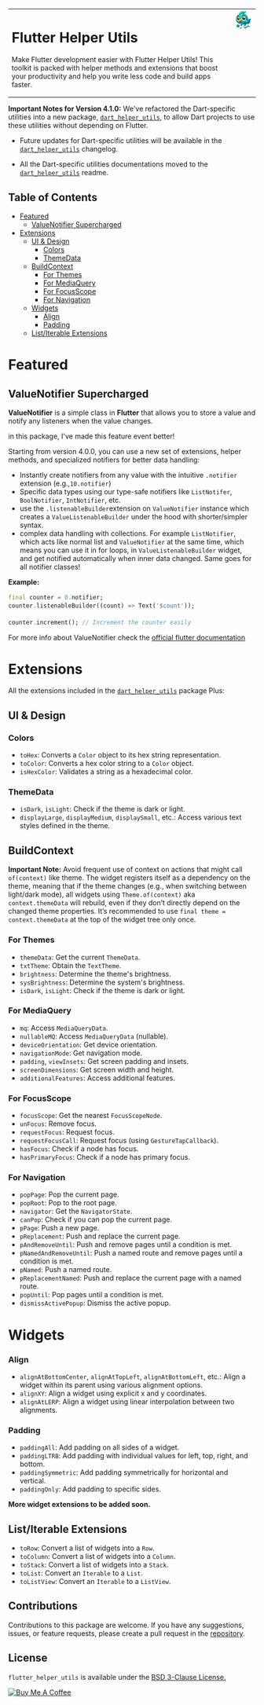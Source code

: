 <table style="border:none;">
  <tr style="border:none;">
    <td style="vertical-align:top; border:none;">
      <h1 style="border:none;" "min-width:400px;">Flutter Helper Utils</h1>
      <p style="min-width:400px;">Make Flutter development easier with Flutter Helper Utils! This toolkit is packed with helper methods and extensions that boost your productivity and help you write less code and build apps faster.</p>
    </td>
    <td style="vertical-align:top; border:none;">
        <img src="https://raw.githubusercontent.com/omar-hanafy/flutter_helper_utils/main/dash-tools.png" alt="Flutter Helper Utils Logo" style="max-width:400;"/>
    </td>
  </tr>
</table>

**Important Notes for Version 4.1.0:** We've refactored the Dart-specific utilities into a new package, [`dart_helper_utils`](https://pub.dev/packages/dart_helper_utils), to allow Dart projects to use these utilities without depending on Flutter.

- Future updates for Dart-specific utilities will be available in the [`dart_helper_utils`](https://pub.dev/packages/dart_helper_utils) changelog.

- All the Dart-specific utilities documentations moved to the [`dart_helper_utils`](https://pub.dev/packages/dart_helper_utils) readme.



## Table of Contents

- [Featured](#featured)
  - [ValueNotifier Supercharged](#valuenotifier-supercharged)
- [Extensions](#extensions)
  - [UI & Design](#ui--design)
    - [Colors](#colors)
    - [ThemeData](#themedata)
  - [BuildContext](#buildcontext)
    - [For Themes](#for-themes)
    - [For MediaQuery](#for-mediaquery)
    - [For FocusScope](#for-focusscope)
    - [For Navigation](#for-navigation)
  - [Widgets](#widgets)
    - [Align](#align)
    - [Padding](#padding)
  - [List/Iterable Extensions](#listiterable-extensions)

# Featured
## ValueNotifier Supercharged

**ValueNotifier** is a simple class in **Flutter** that allows you to store a value and notify any listeners when the
value changes.

in this package, I've made this feature event better!

Starting from version 4.0.0, you can use a new set of extensions, helper methods, and specialized notifiers for better
data handling:

- Instantly create notifiers from any value with the intuitive `.notifier` extension (e.g.,`10.notifier`)
- Specific data types using our type-safe notifiers like `ListNotifer`,  `BoolNotifier`, `IntNotifier`, etc.
- use the `.listenableBuilder`extension on `ValueNotifier` instance which creates a `ValueListenableBuilder` under the
  hood with shorter/simpler syntax.
- complex data handling with collections. For example `ListNotifier`, which acts like normal list and `ValueNotifier` at the
  same time, which means you can use it in for loops, in `ValueListenableBuilder` widget, and get notified automatically
  when inner data changed. Same goes for all notifier classes!

**Example:**

```dart
final counter = 0.notifier;
counter.listenableBuilder((count) => Text('$count'));

counter.increment(); // Increment the counter easily
```

For more info about ValueNotifier check the [official flutter documentation](https://api.flutter.dev/flutter/foundation/ValueNotifier-class.html)

# Extensions
All the extensions included in the [`dart_helper_utils`](https://pub.dev/packages/dart_helper_utils#extensions) package Plus:

## UI & Design

### Colors

- `toHex`: Converts a `Color` object to its hex string representation.
- `toColor`: Converts a hex color string to a `Color` object.
- `isHexColor`: Validates a string as a hexadecimal color.

### ThemeData
- `isDark`, `isLight`: Check if the theme is dark or light.
- `displayLarge`, `displayMedium`, `displaySmall`, etc.: Access various text styles defined in the theme.

## BuildContext
**Important Note:** Avoid frequent use of context on actions that might call `of(context)` like theme. The widget
registers itself as a dependency on the theme, meaning that if the theme changes (e.g., when switching between
light/dark mode), all widgets using `Theme.of(context)` aka `context.themeData` will rebuild, even if they don’t directly depend on the changed
theme properties. It’s recommended to use `final theme = context.themeData` at the top of the widget tree only once.

### For Themes
- `themeData`: Get the current `ThemeData`.
- `txtTheme`: Obtain the `TextTheme`.
- `brightness`: Determine the theme's brightness.
- `sysBrightness`: Determine the system's brightness.
- `isDark`, `isLight`: Check if the theme is dark or light.

### For MediaQuery
- `mq`: Access `MediaQueryData`.
- `nullableMQ`: Access `MediaQueryData` (nullable).
- `deviceOrientation`: Get device orientation.
- `navigationMode`: Get navigation mode.
- `padding`, `viewInsets`: Get screen padding and insets.
- `screenDimensions`: Get screen width and height.
- `additionalFeatures`: Access additional features.

### For FocusScope
- `focusScope`: Get the nearest `FocusScopeNode`.
- `unFocus`: Remove focus.
- `requestFocus`: Request focus.
- `requestFocusCall`: Request focus (using `GestureTapCallback`).
- `hasFocus`: Check if a node has focus.
- `hasPrimaryFocus`: Check if a node has primary focus.

### For Navigation
- `popPage`: Pop the current page.
- `popRoot`: Pop to the root page.
- `navigator`: Get the `NavigatorState`.
- `canPop`: Check if you can pop the current page.
- `pPage`: Push a new page.
- `pReplacement`: Push and replace the current page.
- `pAndRemoveUntil`: Push and remove pages until a condition is met.
- `pNamedAndRemoveUntil`: Push a named route and remove pages until a condition is met.
- `pNamed`: Push a named route.
- `pReplacementNamed`: Push and replace the current page with a named route.
- `popUntil`: Pop pages until a condition is met.
- `dismissActivePopup`: Dismiss the active popup.

# Widgets
### Align
- `alignAtBottomCenter`, `alignAtTopLeft`, `alignAtBottomLeft`, etc.: Align a widget within its parent using various alignment options.
- `alignXY`: Align a widget using explicit x and y coordinates.
- `alignAtLERP`: Align a widget using linear interpolation between two alignments.

### Padding
- `paddingAll`: Add padding on all sides of a widget.
- `paddingLTRB`: Add padding with individual values for left, top, right, and bottom.
- `paddingSymmetric`: Add padding symmetrically for horizontal and vertical.
- `paddingOnly`: Add padding to specific sides.

**More widget extensions to be added soon.**

## List/Iterable Extensions
- `toRow`: Convert a list of widgets into a `Row`.
- `toColumn`: Convert a list of widgets into a `Column`.
- `toStack`: Convert a list of widgets into a `Stack`.
- `toList`: Convert an `Iterable` to a `List`.
- `toListView`: Convert an `Iterable` to a `ListView`.

## Contributions

Contributions to this package are welcome. If you have any suggestions, issues, or feature requests, please create a
pull request in the [repository](https://github.com/omar-hanafy/flutter_helper_utils).

## License

`flutter_helper_utils` is available under the [BSD 3-Clause License.](https://opensource.org/license/bsd-3-clause/)

<a href="https://www.buymeacoffee.com/omar.hanafy" target="_blank"><img src="https://cdn.buymeacoffee.com/buttons/default-orange.png" alt="Buy Me A Coffee" height="41" width="174"></a>

